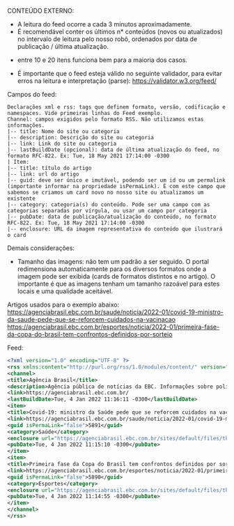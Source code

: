 CONTEÚDO EXTERNO:



- A leitura do feed ocorre a cada 3 minutos aproximadamente.
- É recomendável conter os últimos n* conteúdos (novos ou atualizados) no intervalo de leitura pelo nosso robô, ordenados por data de publicação / última atualização.
* entre 10 e 20 itens funciona bem para a maioria dos casos.
- É importante que o feed esteja válido no seguinte validador, para evitar erros na leitura e interpretação (parse): https://validator.w3.org/feed/



Campos do feed:



```text
Declarações xml e rss: tags que definem formato, versão, codificação e namespaces. Vide primeiras linhas do Feed exemplo.
Channel: campos exigidos pelo formato RSS. Não utilizamos estas informações.
|-- title: Nome do site ou categoria
|-- description: Descrição do site ou categoria
|-- link: Link do site ou categoria
|-- lastBuildDate (opcional): data de última atualização do feed, no formato RFC-822. Ex: Tue, 18 May 2021 17:14:00 -0300
| Item:
|-- title: título do artigo
|-- link: url do artigo
|-- guid: deve ser único e imutável, podendo ser um id ou um permalink (importante informar na propriedade isPermaLink). É com este campo que sabemos se criamos um card novo no nosso site ou atualizamos um existente
|-- category: categoria(s) do conteúdo. Pode ser uma campo com as categorias separadas por vírgula, ou usar um campo por categoria
|-- pubDate: data de publicação/atualização do conteúdo, no formato RFC-822. Ex: Tue, 18 May 2021 17:14:00 -0300
|-- enclosure: URL da imagem representativa do conteúdo que ilustrará o card
```



Demais considerações:



- Tamanho das imagens: não tem um padrão a ser seguido. O portal redimensiona automaticamente para os diversos formatos onde a imagem pode ser exibida (cards de formatos distintos e no artigo). O importante é que as imagens tenham um tamanho razoável para estes locais e uma qualidade aceitável.




Artigos usados para o exemplo abaixo:
https://agenciabrasil.ebc.com.br/saude/noticia/2022-01/covid-19-ministro-da-saude-pede-que-se-reforcem-cuidados-na-vacinacao
https://agenciabrasil.ebc.com.br/esportes/noticia/2022-01/primeira-fase-da-copa-do-brasil-tem-confrontos-definidos-por-sorteio



Feed:
```xml
<?xml version="1.0" encoding="UTF-8" ?>
<rss xmlns:content="http://purl.org/rss/1.0/modules/content/" version="2.0">
<channel>
<title>Agência Brasil</title>
<description>Agência pública de notícias da EBC. Informações sobre política, economia, educação, direitos humanos e outros assuntos.</description>
<link>https://agenciabrasil.ebc.com.br/
<lastBuildDate>Tue, 4 Jan 2022 11:16:11 -0300</lastBuildDate>
<item>
<title>Covid-19: ministro da Saúde pede que se reforcem cuidados na vacinação</title>
<link>https://agenciabrasil.ebc.com.br/saude/noticia/2022-01/covid-19-ministro-da-saude-pede-que-se-reforcem-cuidados-na-vacinacao
<guid isPermaLink="false">5891</guid>
<category>Saúde</category>
<enclosure url="https://agenciabrasil.ebc.com.br/sites/default/files/thumbnails/image/008_1.jpg" length="1" type="image/jpeg"/>
<pubDate>Tue, 4 Jan 2022 11:15:10 -0300</pubDate>
</item>
<item>
<title>Primeira fase da Copa do Brasil tem confrontos definidos por sorteio</title>
<link>https://agenciabrasil.ebc.com.br/esportes/noticia/2022-01/primeira-fase-da-copa-do-brasil-tem-confrontos-definidos-por-sorteio
<guid isPermaLink="false">5890</guid>
<category>Esportes</category>
<enclosure url="https://agenciabrasil.ebc.com.br/sites/default/files/thumbnails/image/copa_do_brasil_primeira_fase_2022.jpeg" length="1" type="image/jpeg"/>
<pubDate>Tue, 4 Jan 2022 11:14:55 -0300</pubDate>
</item>
</channel>
</rss>
```
